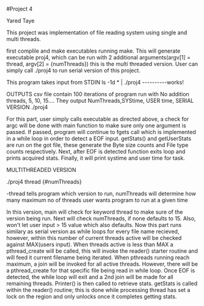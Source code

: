 #Project 4

Yared Taye 

This project was implementation of file reading system using single and multi threads.

first complile and make executables running make. This will generate executable proj4, which can be run with 2 additional arguments(argv[1] = thread, argv[2] = {numThreads}) this is the multi threaded version. User can simply call ./proj4 to run serial version of this project.

This program takes input from STDIN
ls -1d * | ./proj4  ----------works!

OUTPUTS
csv file contain 100 iterations of program run with No addition threads, 5, 10, 15.... They output NumThreads,SYStime, USER time,
SERIAL VERSION
./proj4

For this part, user simply calls executable as directed above, a check for argc will be done with main function to make sure only one argument is passed. If passed, program will continue to fgets call which is implemented in a while loop in order to detect a EOF input.
getStats() and getUserStats are run on the got file, these generate the Byte size counts and File type counts respectively. Next, after EOF is detected function exits loop and prints acquired stats. Finally, it will print systime and user time for task.

MULTITHREADED VERSION

./proj4 thread {#numThreads} 

-thread tells program which version to run, numThreads will determine how many maximum no of threads user wants program to run at a given time

In this version, main will check for keyword thread to make sure of the version being run. Next will check numThreads, if none defaults to 15. Also, won't let user input > 15 value which also defaults. Now this part runs similary as serial version as while loops for every file name recieved, however, within this number of current threads active will be checked against MAX(users input). When threads active is less than MAX a pthread_create will be called, this will invoke the reader() starter routine and will feed it current filename being iterated. When pthreads running reach maximum, a join will be invoked for all active threads. However, there will be a pthread_create for that specific file being read in while loop. Once EOF is detected, the while loop will exit and a 2nd join will be made for all remaining threads.
Printer() is then called to retrieve stats.
getStats is called within the reader() routine; this is done while processing thread has set a lock on the region and only unlocks once it completes getting stats.

